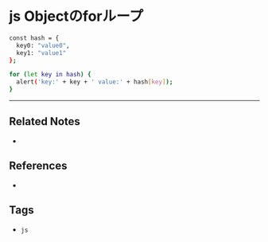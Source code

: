 # js Objectのforループ
```sh
const hash = {
  key0: "value0",
  key1: "value1"
};

for (let key in hash) {
  alert('key:' + key + ' value:' + hash[key]);
}

```

---
## Related Notes
- 

## References
- 

## Tags
- `js`